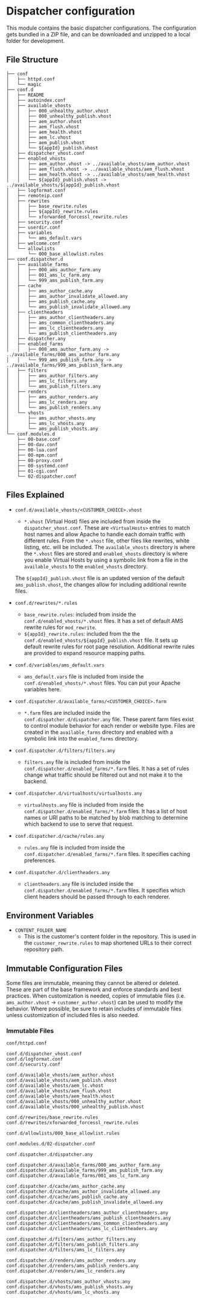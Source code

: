# Dispatcher configuration

This module contains the basic dispatcher configurations. The configuration gets bundled in a ZIP file,
and can be downloaded and unzipped to a local folder for development.

## File Structure

```
├── conf
│   ├── httpd.conf
│   └── magic
├── conf.d
│   ├── README
│   ├── autoindex.conf
│   ├── available_vhosts
│   │   ├── 000_unhealthy_author.vhost
│   │   ├── 000_unhealthy_publish.vhost
│   │   ├── aem_author.vhost
│   │   ├── aem_flush.vhost
│   │   ├── aem_health.vhost
│   │   ├── aem_lc.vhost
│   │   ├── aem_publish.vhost
│   │   └── ${appId}_publish.vhost
│   ├── dispatcher_vhost.conf
│   ├── enabled_vhosts
│   │   ├── aem_author.vhost -> ../available_vhosts/aem_author.vhost
│   │   ├── aem_flush.vhost -> ../available_vhosts/aem_flush.vhost
│   │   ├── aem_health.vhost -> ../available_vhosts/aem_health.vhost
│   │   └── ${appId}_publish.vhost -> ../available_vhosts/${appId}_publish.vhost
│   ├── logformat.conf
│   ├── remoteip.conf
│   ├── rewrites
│   │   ├── base_rewrite.rules
│   │   ├── ${appId}_rewrite.rules
│   │   └── xforwarded_forcessl_rewrite.rules
│   ├── security.conf
│   ├── userdir.conf
│   ├── variables
│   │   └── ams_default.vars
│   ├── welcome.conf
│   └── allowlists
│       └── 000_base_allowlist.rules
├── conf.dispatcher.d
│   ├── available_farms
│   │   ├── 000_ams_author_farm.any
│   │   ├── 001_ams_lc_farm.any
│   │   └── 999_ams_publish_farm.any
│   ├── cache
│   │   ├── ams_author_cache.any
│   │   ├── ams_author_invalidate_allowed.any
│   │   ├── ams_publish_cache.any
│   │   └── ams_publish_invalidate_allowed.any
│   ├── clientheaders
│   │   ├── ams_author_clientheaders.any
│   │   ├── ams_common_clientheaders.any
│   │   ├── ams_lc_clientheaders.any
│   │   └── ams_publish_clientheaders.any
│   ├── dispatcher.any
│   ├── enabled_farms
│   │   ├── 000_ams_author_farm.any -> ../available_farms/000_ams_author_farm.any
│   │   └── 999_ams_publish_farm.any -> ../available_farms/999_ams_publish_farm.any
│   ├── filters
│   │   ├── ams_author_filters.any
│   │   ├── ams_lc_filters.any
│   │   └── ams_publish_filters.any
│   ├── renders
│   │   ├── ams_author_renders.any
│   │   ├── ams_lc_renders.any
│   │   └── ams_publish_renders.any
│   └── vhosts
│       ├── ams_author_vhosts.any
│       ├── ams_lc_vhosts.any
│       └── ams_publish_vhosts.any
└── conf.modules.d
    ├── 00-base.conf
    ├── 00-dav.conf
    ├── 00-lua.conf
    ├── 00-mpm.conf
    ├── 00-proxy.conf
    ├── 00-systemd.conf
    ├── 01-cgi.conf
    └── 02-dispatcher.conf
```

## Files Explained

- `conf.d/available_vhosts/<CUSTOMER_CHOICE>.vhost`
  - `*.vhost` (Virtual Host) files are included from inside the `dispatcher_vhost.conf`. These are `<VirtualHosts>` entries to match host names and allow Apache to handle each domain traffic with different rules. From the `*.vhost` file, other files like rewrites, white listing, etc. will be included. The `available_vhosts` directory is where the `*.vhost` files are stored and `enabled_vhosts` directory is where you enable Virtual Hosts by using a symbolic link from a file in the `available_vhosts` to the `enabled_vhosts` directory.

  The `${appId}_publish.vhost` file is an updated version of the default `ams_publish.vhost`, the changes allow for including additional rewrite files.

- `conf.d/rewrites/*.rules`
  - `base_rewrite.rules`: included from inside the `conf.d/enabled_vhosts/*.vhost` files. It has a set of default AMS rewrite rules for `mod_rewrite`.
  - `${appId}_rewrite.rules`: included from the the `conf.d/enabled_vhosts/${appId}_publish.vhost` file. It sets up default rewrite rules for root page resolution. Additional rewrite rules are provided to expand resource mapping paths.

- `conf.d/variables/ams_default.vars`
  - `ams_default.vars` file is included from inside the `conf.d/enabled_vhosts/*.vhost` files. You can put your Apache variables here.

- `conf.dispatcher.d/available_farms/<CUSTOMER_CHOICE>.farm`
  - `*.farm` files are included inside the `conf.dispatcher.d/dispatcher.any` file. These parent farm files exist to control module behavior for each render or website type. Files are created in the `available_farms` directory and enabled with a symbolic link into the `enabled_farms` directory.

- `conf.dispatcher.d/filters/filters.any`
  - `filters.any` file is included from inside the `conf.dispatcher.d/enabled_farms/*.farm` files. It has a set of rules change what traffic should be filtered out and not make it to the backend.

- `conf.dispatcher.d/virtualhosts/virtualhosts.any`
  - `virtualhosts.any` file is included from inside the `conf.dispatcher.d/enabled_farms/*.farm` files. It has a list of host names or URI paths to be matched by blob matching to determine which backend to use to serve that request.

- `conf.dispatcher.d/cache/rules.any`
  - `rules.any` file is included from inside the `conf.dispatcher.d/enabled_farms/*.farm` files. It specifies caching preferences.

- `conf.dispatcher.d/clientheaders.any`
  - `clientheaders.any` file is included inside the `conf.dispatcher.d/enabled_farms/*.farm` files. It specifies which client headers should be passed through to each renderer.

## Environment Variables

- `CONTENT_FOLDER_NAME`
  - This is the customer's content folder in the repository. This is used in the `customer_rewrite.rules` to map shortened URLs to their correct repository path.

## Immutable Configuration Files

Some files are immutable, meaning they cannot be altered or deleted.  These are part of the base framework and enforce standards and best practices.  When customization is needed, copies of immutable files (i.e. `ams_author.vhost` -> `customer_author.vhost`) can be used to modify the behavior.  Where possible, be sure to retain includes of immutable files unless customization of included files is also needed.

### Immutable Files

```
conf/httpd.conf

conf.d/dispatcher_vhost.conf
conf.d/logformat.conf
conf.d/security.conf

conf.d/available_vhosts/aem_author.vhost
conf.d/available_vhosts/aem_publish.vhost
conf.d/available_vhosts/aem_lc.vhost
conf.d/available_vhosts/aem_flush.vhost
conf.d/available_vhosts/aem_health.vhost
conf.d/available_vhosts/000_unhealthy_author.vhost
conf.d/available_vhosts/000_unhealthy_publish.vhost

conf.d/rewrites/base_rewrite.rules
conf.d/rewrites/xforwarded_forcessl_rewrite.rules

conf.d/allowlists/000_base_allowlist.rules

conf.modules.d/02-dispatcher.conf

conf.dispatcher.d/dispatcher.any

conf.dispatcher.d/available_farms/000_ams_author_farm.any
conf.dispatcher.d/available_farms/999_ams_publish_farm.any
conf.dispatcher.d/available_farms/001_ams_lc_farm.any

conf.dispatcher.d/cache/ams_author_cache.any
conf.dispatcher.d/cache/ams_author_invalidate_allowed.any
conf.dispatcher.d/cache/ams_publish_cache.any
conf.dispatcher.d/cache/ams_publish_invalidate_allowed.any

conf.dispatcher.d/clientheaders/ams_author_clientheaders.any
conf.dispatcher.d/clientheaders/ams_publish_clientheaders.any
conf.dispatcher.d/clientheaders/ams_common_clientheaders.any
conf.dispatcher.d/clientheaders/ams_lc_clientheaders.any

conf.dispatcher.d/filters/ams_author_filters.any
conf.dispatcher.d/filters/ams_publish_filters.any
conf.dispatcher.d/filters/ams_lc_filters.any

conf.dispatcher.d/renders/ams_author_renders.any
conf.dispatcher.d/renders/ams_publish_renders.any
conf.dispatcher.d/renders/ams_lc_renders.any

conf.dispatcher.d/vhosts/ams_author_vhosts.any
conf.dispatcher.d/vhosts/ams_publish_vhosts.any
conf.dispatcher.d/vhosts/ams_lc_vhosts.any
```
